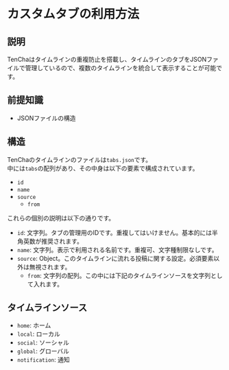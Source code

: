 # カスタムタブの利用方法
## 説明
TenChaはタイムラインの重複防止を搭載し、タイムラインのタブをJSONファイルで管理しているので、複数のタイムラインを統合して表示することが可能です。
## 前提知識
- JSONファイルの構造

## 構造
TenChaのタイムラインのファイルは`tabs.json`です。    
中には`tabs`の配列があり、その中身は以下の要素で構成されています。
- `id`
- `name`
- `source`
  - `from`

これらの個別の説明は以下の通りです。
- `id`: 文字列。タブの管理用のIDです。重複してはいけません。基本的には半角英数が推奨されます。
- `name`: 文字列。表示で利用される名前です。重複可、文字種制限なしです。
- `source`: Object。このタイムラインに流れる投稿に関する設定。必須要素以外は無視されます。
  - `from`: 文字列の配列。この中には下記のタイムラインソースを文字列として入れます。

## タイムラインソース
- `home`: ホーム
- `local`: ローカル
- `social`: ソーシャル
- `global`: グローバル
- `notification`: 通知
